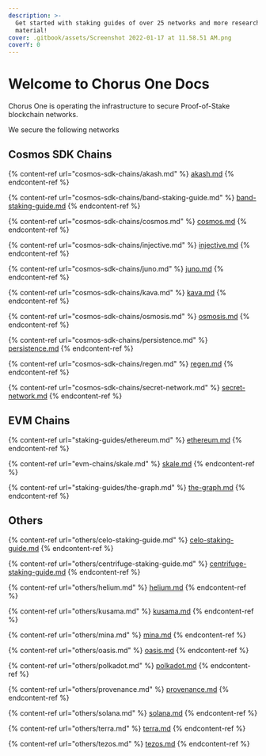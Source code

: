 ```yaml
---
description: >-
  Get started with staking guides of over 25 networks and more research
  material!
cover: .gitbook/assets/Screenshot 2022-01-17 at 11.58.51 AM.png
coverY: 0
---
```


# Welcome to Chorus One Docs

Chorus One is operating the infrastructure to secure Proof-of-Stake blockchain networks.

We secure the following networks

## Cosmos SDK Chains

{% content-ref url="cosmos-sdk-chains/akash.md" %}
[akash.md](cosmos-sdk-chains/akash.md)
{% endcontent-ref %}

{% content-ref url="cosmos-sdk-chains/band-staking-guide.md" %}
[band-staking-guide.md](cosmos-sdk-chains/band-staking-guide.md)
{% endcontent-ref %}

{% content-ref url="cosmos-sdk-chains/cosmos.md" %}
[cosmos.md](cosmos-sdk-chains/cosmos.md)
{% endcontent-ref %}

{% content-ref url="cosmos-sdk-chains/injective.md" %}
[injective.md](cosmos-sdk-chains/injective.md)
{% endcontent-ref %}

{% content-ref url="cosmos-sdk-chains/juno.md" %}
[juno.md](cosmos-sdk-chains/juno.md)
{% endcontent-ref %}

{% content-ref url="cosmos-sdk-chains/kava.md" %}
[kava.md](cosmos-sdk-chains/kava.md)
{% endcontent-ref %}

{% content-ref url="cosmos-sdk-chains/osmosis.md" %}
[osmosis.md](cosmos-sdk-chains/osmosis.md)
{% endcontent-ref %}

{% content-ref url="cosmos-sdk-chains/persistence.md" %}
[persistence.md](cosmos-sdk-chains/persistence.md)
{% endcontent-ref %}

{% content-ref url="cosmos-sdk-chains/regen.md" %}
[regen.md](cosmos-sdk-chains/regen.md)
{% endcontent-ref %}

{% content-ref url="cosmos-sdk-chains/secret-network.md" %}
[secret-network.md](cosmos-sdk-chains/secret-network.md)
{% endcontent-ref %}

## EVM Chains

{% content-ref url="staking-guides/ethereum.md" %}
[ethereum.md](staking-guides/ethereum.md)
{% endcontent-ref %}

{% content-ref url="evm-chains/skale.md" %}
[skale.md](evm-chains/skale.md)
{% endcontent-ref %}

{% content-ref url="staking-guides/the-graph.md" %}
[the-graph.md](staking-guides/the-graph.md)
{% endcontent-ref %}

## Others

{% content-ref url="others/celo-staking-guide.md" %}
[celo-staking-guide.md](others/celo-staking-guide.md)
{% endcontent-ref %}

{% content-ref url="others/centrifuge-staking-guide.md" %}
[centrifuge-staking-guide.md](others/centrifuge-staking-guide.md)
{% endcontent-ref %}

{% content-ref url="others/helium.md" %}
[helium.md](others/helium.md)
{% endcontent-ref %}

{% content-ref url="others/kusama.md" %}
[kusama.md](others/kusama.md)
{% endcontent-ref %}

{% content-ref url="others/mina.md" %}
[mina.md](others/mina.md)
{% endcontent-ref %}

{% content-ref url="others/oasis.md" %}
[oasis.md](others/oasis.md)
{% endcontent-ref %}

{% content-ref url="others/polkadot.md" %}
[polkadot.md](others/polkadot.md)
{% endcontent-ref %}

{% content-ref url="others/provenance.md" %}
[provenance.md](others/provenance.md)
{% endcontent-ref %}

{% content-ref url="others/solana.md" %}
[solana.md](others/solana.md)
{% endcontent-ref %}

{% content-ref url="others/terra.md" %}
[terra.md](others/terra.md)
{% endcontent-ref %}

{% content-ref url="others/tezos.md" %}
[tezos.md](others/tezos.md)
{% endcontent-ref %}
